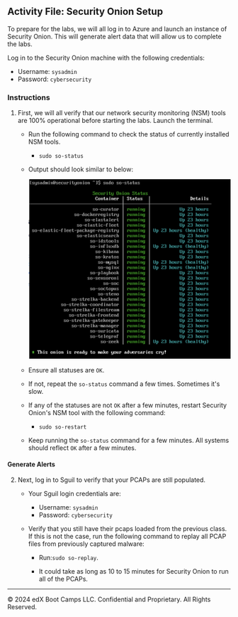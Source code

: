 
## Activity File: Security Onion Setup

To prepare for the labs, we will all log in to Azure and launch an instance of Security Onion. This will generate alert data that will allow us to complete the labs.

Log in to the Security Onion machine with the following credentials:

- Username: `sysadmin`
- Password: `cybersecurity`

### Instructions

1. First, we will all verify that our network security monitoring (NSM) tools are 100% operational before starting the labs. Launch the terminal.

   - Run the following command to check the status of currently installed NSM tools.

      - `sudo so-status`

   - Output should look similar to below:

      ![NSM Status](../../Images/SO%20Status.png)

   - Ensure all statuses are `OK`.
   
   - If not, repeat the `so-status` command a few times. Sometimes it's slow.
   
   - If any of the statuses are not `OK` after a few minutes, restart Security Onion's NSM tool with the following command:

      - `sudo so-restart`
   
   - Keep running the `so-status` command for a few minutes. All systems should reflect `OK` after a few minutes.

#### Generate Alerts

2. Next, log in to Sguil to verify that your PCAPs are still populated. 

    - Your Sguil login credentials are:

        - Username: `sysadmin`
        - Password: `cybersecurity`

    - Verify that you still have their pcaps loaded from the previous class. If this is not the case, run the following command to replay all PCAP files from previously captured malware:

        - Run:`sudo so-replay`.

        - It could take as long as 10 to 15 minutes for Security Onion to run all of the PCAPs.

---

© 2024 edX Boot Camps LLC. Confidential and Proprietary. All Rights Reserved.

